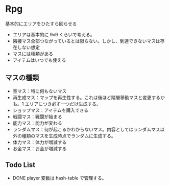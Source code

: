 # Rpg

基本的にエリアをひたすら回らせる

- エリアは基本的に 9x9 くらいで考える。
- 隣接マス全部つながっているとは限らない。しかし、到達できないマスは存在しない想定
- マスには種類がある
- アイテムはいつでも使える

## マスの種類

- 空マス：特に何もないマス
- 再生成マス：マップを再生性する。これは後ほど階層移動マスと変更するかも。1 エリアにつき必ず一つだけ生成する。
- ショップマス：アイテムを購入できる
- 戦闘マス：戦闘が始まる
- 能力マス：能力が変わる
- ランダムマス：何が起こるかわからないマス。内容としてはランダムマス以外の種類のマスを生成時点でランダムに生成する。
- 体力マス：体力が増減する
- お金マス：お金が増減する

## Todo List

- DONE player 変数は hash-table で管理する。
